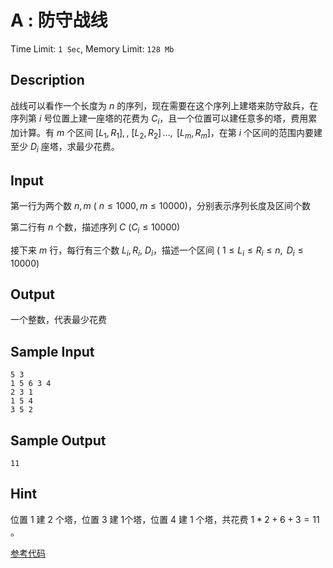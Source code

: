 # A : 防守战线

Time Limit: `1 Sec`,   Memory Limit: `128 Mb`

## Description

战线可以看作一个长度为 $n$ 的序列，现在需要在这个序列上建塔来防守敌兵，在序列第 *i* 号位置上建一座塔的花费为 $C_i$，且一个位置可以建任意多的塔，费用累加计算。有 *m* 个区间 $[L_1,R_1]$, , $[L_2,R_2]$ ...,  $[L_m,R_m]$，在第 *i* 个区间的范围内要建至少 $D_i$ 座塔，求最少花费。

## Input

第一行为两个数 $n$, $m$ ( $n\leq1000$, $m\leq10000$)，分别表示序列长度及区间个数

第二行有 $n$ 个数，描述序列 $C$ ($C_i\leq 10000$)

接下来 $m$ 行，每行有三个数 $L_i$, $R_i$, $D_i$，描述一个区间 ( $1\leq L_i \leq R_i\leq n$,  $D_i\leq10000$)

## Output

一个整数，代表最少花费

## Sample Input

```
5 3
1 5 6 3 4
2 3 1
1 5 4
3 5 2
```

## Sample Output

```
11
```

## Hint

位置 1 建 2 个塔，位置 3 建 1个塔，位置 4 建 1 个塔，共花费 1 * 2 + 6 + 3 = 11 。



[参考代码](../solution/A.cpp)
